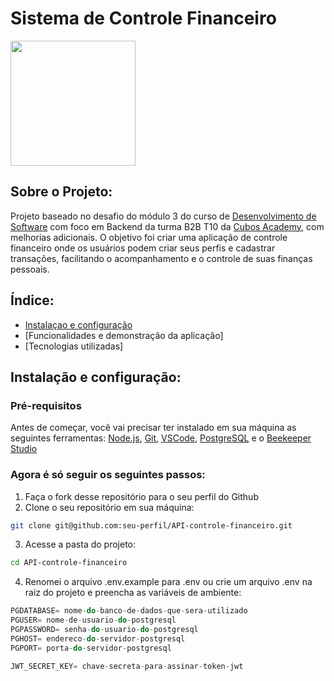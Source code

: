 # Sistema de Controle Financeiro

<img src="https://res.cloudinary.com/dnuhmdhlu/image/upload/v1716316865/controle-financeiro_pxw72y.jpg" width="200"/>

## Sobre o Projeto:
Projeto baseado no desafio do módulo 3 do curso de [Desenvolvimento de Software](https://cubos.academy/cursos/desenvolvimento-de-software) com foco em Backend da turma B2B T10 da [Cubos Academy](https://cubos.academy/), com melhorias adicionais. O objetivo foi criar uma aplicação de controle financeiro onde os usuários podem criar seus perfis e cadastrar transações, facilitando o acompanhamento e o controle de suas finanças pessoais.

## Índice:
* [Instalaçao e configuração](#instalação-e-configuração)
* [Funcionalidades e demonstração da aplicação]
* [Tecnologias utilizadas]

## Instalação e configuração:
### Pré-requisitos
Antes de começar, você vai precisar ter instalado em sua máquina as seguintes ferramentas: [Node.js](https://nodejs.org/en/download/package-manager/current), [Git](https://git-scm.com/downloads), [VSCode](https://code.visualstudio.com/download), [PostgreSQL](https://www.postgresql.org/download/) e o [Beekeeper Studio](https://www.beekeeperstudio.io/get-community)

### Agora é só seguir os seguintes passos:
1. Faça o fork desse repositório para o seu perfil do Github
2. Clone o seu repositório em sua máquina:
```bash
git clone git@github.com:seu-perfil/API-controle-financeiro.git
```
3. Acesse a pasta do projeto:
```bash
cd API-controle-financeiro
```
4. Renomei o arquivo .env.example para .env ou crie um arquivo .env na raiz do projeto e preencha as variáveis de ambiente:
```javaScript
PGDATABASE= nome-do-banco-de-dados-que-sera-utilizado
PGUSER= nome-de-usuario-do-postgresql
PGPASSWORD= senha-do-usuario-do-postgresql
PGHOST= endereco-do-servidor-postgresql
PGPORT= porta-do-servidor-postgresql

JWT_SECRET_KEY= chave-secreta-para-assinar-token-jwt
```


